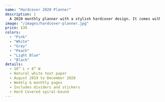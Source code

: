 ```yaml
---
name: "Hardcover 2020 Planner"
description: |
  A 2020 monthly planner with a stylish hardcover design. It comes with stickers, dividers and has multiple colours to choose from.
image: "/images/hardcover-planner.jpg"
price: $30
colors:
  - "Pink"
  - "White"
  - "Grey"
  - "Peach"
  - "Light Blue"
  - "Black"
details:
  - 10” L × 8” W
  - Natural white text paper
  - August 2019 to December 2020
  - Weekly & monthly pages
  - Includes dividers and stickers
  - Hard Covered spiral-bound
---
```

